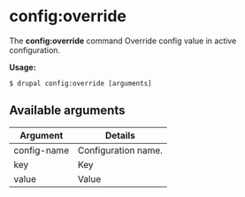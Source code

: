 # config:override
The **config:override** command Override config value in active configuration.

**Usage:**
```
$ drupal config:override [arguments] 
```

## Available arguments
Argument | Details
---------|-------------
config-name | Configuration name.
key | Key
value | Value
